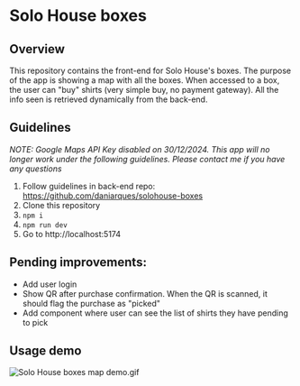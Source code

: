# Solo House boxes

## Overview

This repository contains the front-end for Solo House's boxes.
The purpose of the app is showing a map with all the boxes. When accessed to a box, the user can "buy" shirts (very
simple buy, no payment gateway).
All the info seen is retrieved dynamically from the back-end.

## Guidelines

*NOTE: Google Maps API Key disabled on 30/12/2024. This app will no longer work under the following guidelines. Please
contact me if you have any questions*

1. Follow guidelines in back-end repo: https://github.com/daniarques/solohouse-boxes
2. Clone this repository
3. `npm i`
4. `npm run dev`
5. Go to http://localhost:5174

## Pending improvements:

- Add user login
- Show QR after purchase confirmation. When the QR is scanned, it should flag the purchase as "picked"
- Add component where user can see the list of shirts they have pending to pick

## Usage demo

![Solo House boxes map demo.gif](docs/Solo%20House%20boxes%20map%20demo.gif)